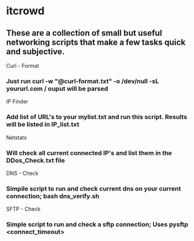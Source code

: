 # itcrowd #
## These are a collection of small but useful networking scripts that make a few tasks quick and subjective. ##

Curl - Format
### Just run curl -w "@curl-format.txt" -o /dev/null -sL yoururl.com / ouput will be parsed  ###

IP Finder
### Add list of URL's to your mylist.txt and run this script. Results will be listed in IP_list.txt ###

Netstats
### Will check all current connected IP's and list them in the DDos_Check.txt file ###  

DNS - Check
### Simpile script to run and check current dns on your current connection; bash dns_verify.sh ###

SFTP - Check
### Simple script to run and check a sftp connection; Uses pysftp <hostname> <port> <username> <password> <connect_timeout> ###
